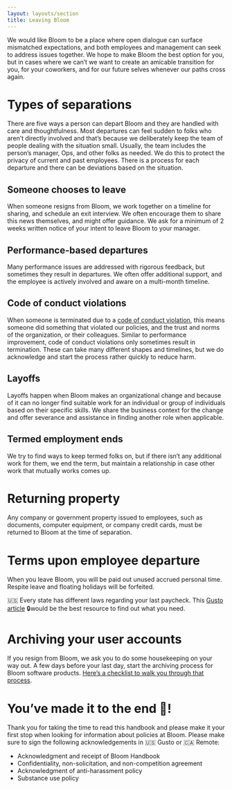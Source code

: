 ```yaml
---
layout: layouts/section
title: Leaving Bloom
---
```


We would like Bloom to be a place where open dialogue can surface mismatched expectations, and both employees and management can seek to address issues together. We hope to make Bloom the best option for you, but in cases where we can’t we want to create an amicable transition for you, for your coworkers, and for our future selves whenever our paths cross again.

# Types of separations
There are five ways a person can depart Bloom and they are handled with care and thoughtfulness. Most departures can feel sudden to folks who aren’t directly involved and that’s because we deliberately keep the team of people dealing with the situation small. Usually, the team includes the person’s manager, Ops, and other folks as needed. We do this to protect the privacy of current and past employees.
There is a process for each departure and there can be deviations based on the situation.

## Someone chooses to leave 
When someone resigns from Bloom, we work together on a timeline for sharing, and schedule an exit interview. We often encourage them to share this news themselves, and might offer guidance. 
We ask for a minimum of 2 weeks written notice of your intent to leave Bloom to your manager. 

## Performance-based departures
Many performance issues are addressed with rigorous feedback, but sometimes they result in departures.
We often offer additional support, and the employee is actively involved and aware on a multi-month timeline. 

## Code of conduct violations
When someone is terminated due to a [code of conduct violation](https://handbook.bloomworks.digital/sections/code-of-conduct/#violations), this means someone did something that violated our policies, and the trust and norms of the organization, or their colleagues. Similar to performance improvement, code of conduct violations only sometimes result in termination. These can take many different shapes and timelines, but we do acknowledge and start the process rather quickly to reduce harm.

## Layoffs
Layoffs happen when Bloom makes an organizational change and because of it can no longer find suitable work for an individual or group of individuals based on their specific skills. We share the business context for the change and offer severance and assistance in finding another role when applicable. 

## Termed employment ends
We try to find ways to keep termed folks on, but if there isn’t any additional work for them, we end the term, but maintain a relationship in case other work that mutually works comes up. 

# Returning property

Any company or government property issued to employees, such as documents, computer equipment, or company credit cards, must be returned to Bloom at the time of separation.

# Terms upon employee departure

When you leave Bloom, you will be paid out unused accrued personal time. Respite leave and floating holidays will be forfeited.

🇺🇸 Every state has different laws regarding your last paycheck. This [Gusto article](https://support.gusto.com/article/110807134100000/Dismiss-and-rehire-employees) 🔒would be the best resource to find out what you need.


# Archiving your user accounts

If you resign from Bloom, we ask you to do some housekeeping on your way out. A few days before your last day, start the archiving process for Bloom software products. [Here’s a checklist to walk you through that process](https://docs.google.com/document/d/1-98LWKCu-lPevNYzjcdm7lw4-2tV6uBeIoronsTj9ro/edit?usp=sharing).


# You’ve made it to the end 🎉!

Thank you for taking the time to read this handbook and please make it your first stop when looking for information about policies at Bloom. Please make sure to sign the following acknowledgements in 🇺🇸 Gusto or 🇨🇦 Remote:


* Acknowledgment and receipt of Bloom Handbook 
* Confidentiality, non-solicitation, and non-competition agreement 
* Acknowledgment of anti-harassment policy 
* Substance use policy
